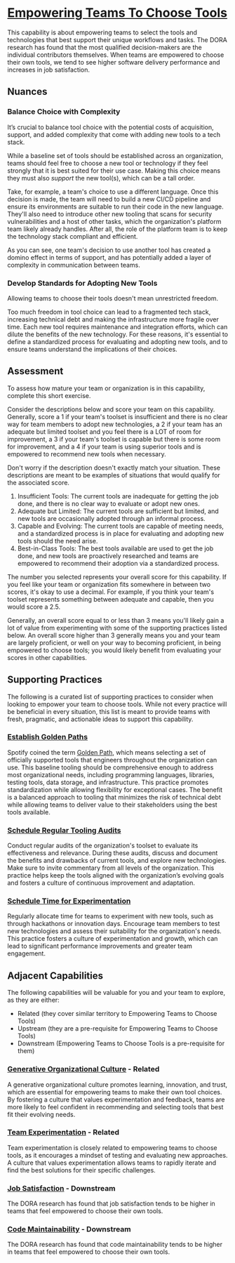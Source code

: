 # [Empowering Teams To Choose Tools](https://dora.dev/capabilities/teams-empowered-to-choose-tools/)

This capability is about empowering teams to select the tools and technologies that best support their unique workflows and tasks. The DORA research has found that the most qualified decision-makers are the individual contributors themselves. When teams are empowered to choose their own tools, we tend to see higher software delivery performance and increases in job satisfaction.

## Nuances

### Balance Choice with Complexity

It’s crucial to balance tool choice with the potential costs of acquisition, support, and added complexity that come with adding new tools to a tech stack. 

While a baseline set of tools should be established across an organization, teams should feel free to choose a new tool or technology if they feel strongly that it is best suited for their use case. Making this choice means they must also _support_ the new tool(s), which can be a tall order.

Take, for example, a team's choice to use a different language. Once this decision is made, the team will need to build a new CI/CD pipeline and ensure its environments are suitable to run their code in the new language. They'll also need to introduce other new tooling that scans for security vulnerabilities and a host of other tasks, which the organization's platform team likely already handles. After all, the role of the platform team is to keep the technology stack compliant and efficient. 

As you can see, one team's decision to use another tool has created a domino effect in terms of support, and has potentially added a layer of complexity in communication between teams. 

### Develop Standards for Adopting New Tools

Allowing teams to choose their tools doesn't mean unrestricted freedom.

Too much freedom in tool choice can lead to a fragmented tech stack, increasing technical debt and making the infrastructure more fragile over time. Each new tool requires maintenance and integration efforts, which can dilute the benefits of the new technology. For these reasons, it's essential to define a standardized process for evaluating and adopting new tools, and to ensure teams understand the implications of their choices.


## Assessment

To assess how mature your team or organization is in this capability, complete this short exercise.

Consider the descriptions below and score your team on this capability. Generally, score a 1 if your team's toolset is insufficient and there is no clear way for team members to adopt new technologies, a 2 if your team has an adequate but limited toolset and you feel there is a LOT of room for improvement, a 3 if your team's toolset is capable but there is some room for improvement, and a 4 if your team is using superior tools and is empowered to recommend new tools when necessary.

Don't worry if the description doesn't exactly match your situation. These descriptions are meant to be examples of situations that would qualify for the associated score.

1. Insufficient Tools: The current tools are inadequate for getting the job done, and there is no clear way to evaluate or adopt new ones.
2. Adequate but Limited: The current tools are sufficient but limited, and new tools are occasionally adopted through an informal process.
3. Capable and Evolving: The current tools are capable of meeting needs, and a standardized process is in place for evaluating and adopting new tools should the need arise.
4. Best-in-Class Tools: The best tools available are used to get the job done, and new tools are proactively researched and teams are empowered to recommend their adoption via a standardized process.

The number you selected represents your overall score for this capability. If you feel like your team or organization fits somewhere in between two scores, it's okay to use a decimal. For example, if you think your team's toolset represents something between adequate and capable, then you would score a 2.5.

Generally, an overall score equal to or less than 3 means you'll likely gain a lot of value from experimenting with some of the supporting practices listed below. An overall score higher than 3 generally means you and your team are largely proficient, or well on your way to becoming proficient, in being empowered to choose tools; you would likely benefit from evaluating your scores in other capabilities.


## Supporting Practices

The following is a curated list of supporting practices to consider when looking to empower your team to choose tools. While not every practice will be beneficial in every situation, this list is meant to provide teams with fresh, pragmatic, and actionable ideas to support this capability.


### [Establish Golden Paths](/practices/establish-golden-paths.md)

Spotify coined the term [Golden Path](https://engineering.atspotify.com/2020/08/how-we-use-golden-paths-to-solve-fragmentation-in-our-software-ecosystem/), which means selecting a set of officially supported tools that engineers throughout the organization can use. This baseline tooling should be comprehensive enough to address most organizational needs, including programming languages, libraries, testing tools, data storage, and infrastructure. This practice promotes standardization while allowing flexibility for exceptional cases. The benefit is a balanced approach to tooling that minimizes the risk of technical debt while allowing teams to deliver value to their stakeholders using the best tools available.

### [Schedule Regular Tooling Audits](/practices/schedule-regular-tooling-audits.md)

Conduct regular audits of the organization's toolset to evaluate its effectiveness and relevance. During these audits, discuss and document the benefits and drawbacks of current tools, and explore new technologies. Make sure to invite commentary from all levels of the organization. This practice helps keep the tools aligned with the organization’s evolving goals and fosters a culture of continuous improvement and adaptation.

### [Schedule Time for Experimentation](/practices/schedule-time-for-experimentation.md)

Regularly allocate time for teams to experiment with new tools, such as through hackathons or innovation days. Encourage team members to test new technologies and assess their suitability for the organization's needs. This practice fosters a culture of experimentation and growth, which can lead to significant performance improvements and greater team engagement.


## Adjacent Capabilities

The following capabilities will be valuable for you and your team to explore, as they are either:

- Related (they cover similar territory to Empowering Teams to Choose Tools)
- Upstream (they are a pre-requisite for Empowering Teams to Choose Tools)
- Downstream (Empowering Teams to Choose Tools is a pre-requisite for them)

### [Generative Organizational Culture](/capabilities/generative-organizational-culture.md) - Related

A generative organizational culture promotes learning, innovation, and trust, which are essential for empowering teams to make their own tool choices. By fostering a culture that values experimentation and feedback, teams are more likely to feel confident in recommending and selecting tools that best fit their evolving needs.

### [Team Experimentation](/capabilities/team-experimentation.md) - Related

Team experimentation is closely related to empowering teams to choose tools, as it encourages a mindset of testing and evaluating new approaches. A culture that values experimentation allows teams to rapidly iterate and find the best solutions for their specific challenges.

### [Job Satisfaction](/capabilities/job-satisfaction.md) - Downstream

The DORA research has found that job satisfaction tends to be higher in teams that feel empowered to choose their own tools.

### [Code Maintainability](/capabilities/code-maintainability.md) - Downstream

The DORA research has found that code maintainability tends to be higher in teams that feel empowered to choose their own tools.
